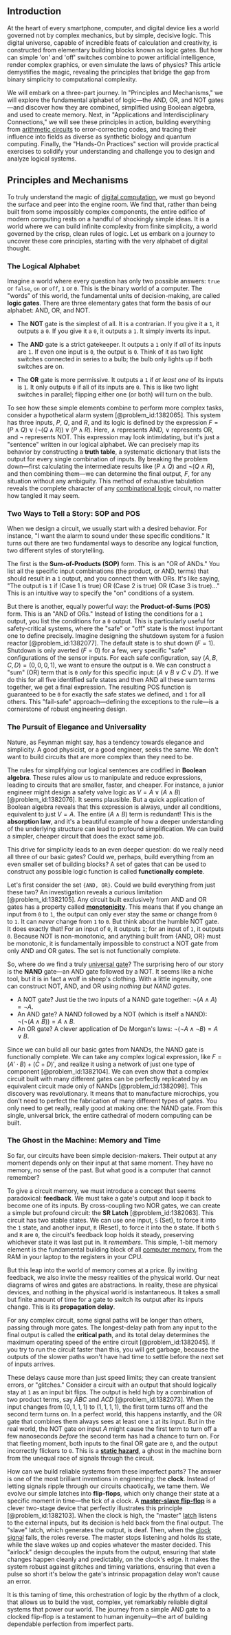 ## Introduction
At the heart of every smartphone, computer, and digital device lies a world governed not by complex mechanics, but by simple, decisive logic. This digital universe, capable of incredible feats of calculation and creativity, is constructed from elementary building blocks known as logic gates. But how can simple 'on' and 'off' switches combine to power artificial intelligence, render complex graphics, or even simulate the laws of physics? This article demystifies the magic, revealing the principles that bridge the gap from binary simplicity to computational complexity.

We will embark on a three-part journey. In "Principles and Mechanisms," we will explore the fundamental alphabet of logic—the AND, OR, and NOT gates—and discover how they are combined, simplified using Boolean algebra, and used to create memory. Next, in "Applications and Interdisciplinary Connections," we will see these principles in action, building everything from [arithmetic circuits](@article_id:273870) to error-correcting codes, and tracing their influence into fields as diverse as synthetic biology and quantum computing. Finally, the "Hands-On Practices" section will provide practical exercises to solidify your understanding and challenge you to design and analyze logical systems.

## Principles and Mechanisms

To truly understand the magic of [digital computation](@article_id:186036), we must go beyond the surface and peer into the engine room. We find that, rather than being built from some impossibly complex components, the entire edifice of modern computing rests on a handful of shockingly simple ideas. It is a world where we can build infinite complexity from finite simplicity, a world governed by the crisp, clean rules of logic. Let us embark on a journey to uncover these core principles, starting with the very alphabet of digital thought.

### The Logical Alphabet

Imagine a world where every question has only two possible answers: `true` or `false`, `on` or `off`, `1` or `0`. This is the binary world of a computer. The "words" of this world, the fundamental units of decision-making, are called **logic gates**. There are three elementary gates that form the basis of our alphabet: AND, OR, and NOT.

-   The **NOT** gate is the simplest of all. It is a contrarian. If you give it a `1`, it outputs a `0`. If you give it a `0`, it outputs a `1`. It simply inverts its input.

-   The **AND** gate is a strict gatekeeper. It outputs a `1` only if *all* of its inputs are `1`. If even one input is `0`, the output is `0`. Think of it as two light switches connected in series to a bulb; the bulb only lights up if both switches are on.

-   The **OR** gate is more permissive. It outputs a `1` if *at least one* of its inputs is `1`. It only outputs `0` if all of its inputs are `0`. This is like two light switches in parallel; flipping either one (or both) will turn on the bulb.

To see how these simple elements combine to perform more complex tasks, consider a hypothetical alarm system [@problem_id:1382065]. This system has three inputs, $P$, $Q$, and $R$, and its logic is defined by the expression $F = (P \land Q) \lor (\neg(Q \land R)) \lor (P \land R)$. Here, $\land$ represents AND, $\lor$ represents OR, and $\neg$ represents NOT. This expression may look intimidating, but it's just a "sentence" written in our logical alphabet. We can precisely map its behavior by constructing a **truth table**, a systematic dictionary that lists the output for every single combination of inputs. By breaking the problem down—first calculating the intermediate results like $(P \land Q)$ and $\neg(Q \land R)$, and then combining them—we can determine the final output, $F$, for any situation without any ambiguity. This method of exhaustive tabulation reveals the complete character of any [combinational logic](@article_id:170106) circuit, no matter how tangled it may seem.

### Two Ways to Tell a Story: SOP and POS

When we design a circuit, we usually start with a desired behavior. For instance, "I want the alarm to sound under these specific conditions." It turns out there are two fundamental ways to describe any logical function, two different styles of storytelling.

The first is the **Sum-of-Products (SOP)** form. This is an "OR of ANDs." You list all the specific input combinations (the product, or AND, terms) that should result in a `1` output, and you connect them with ORs. It's like saying, "The output is `1` if (Case 1 is true) OR (Case 2 is true) OR (Case 3 is true)..." This is an intuitive way to specify the "on" conditions of a system.

But there is another, equally powerful way: the **Product-of-Sums (POS)** form. This is an "AND of ORs." Instead of listing the conditions for a `1` output, you list the conditions for a `0` output. This is particularly useful for safety-critical systems, where the "safe" or "off" state is the most important one to define precisely. Imagine designing the shutdown system for a fusion reactor [@problem_id:1382077]. The default state is to shut down ($F=1$). Shutdown is only averted ($F=0$) for a few, very specific "safe" configurations of the sensor inputs. For each safe configuration, say $(A,B,C,D) = (0,0,0,1)$, we want to ensure the output is `0`. We can construct a "sum" (OR) term that is `0` *only* for this specific input: $(A \lor B \lor C \lor D')$. If we do this for all five identified safe states and then AND all these sum terms together, we get a final expression. The resulting POS function is guaranteed to be `0` for exactly the safe states we defined, and `1` for all others. This "fail-safe" approach—defining the exceptions to the rule—is a cornerstone of robust engineering design.

### The Pursuit of Elegance and Universality

Nature, as Feynman might say, has a tendency towards elegance and simplicity. A good physicist, or a good engineer, seeks the same. We don't want to build circuits that are more complex than they need to be.

The rules for simplifying our logical sentences are codified in **Boolean algebra**. These rules allow us to manipulate and reduce expressions, leading to circuits that are smaller, faster, and cheaper. For instance, a junior engineer might design a safety valve logic as $V = A \lor (A \land B)$ [@problem_id:1382076]. It seems plausible. But a quick application of Boolean algebra reveals that this expression is always, under all conditions, equivalent to just $V = A$. The entire $(A \land B)$ term is redundant! This is the **absorption law**, and it's a beautiful example of how a deeper understanding of the underlying structure can lead to profound simplification. We can build a simpler, cheaper circuit that does the exact same job.

This drive for simplicity leads to an even deeper question: do we really need all three of our basic gates? Could we, perhaps, build everything from an even smaller set of building blocks? A set of gates that can be used to construct any possible logic function is called **functionally complete**.

Let's first consider the set `{AND, OR}`. Could we build everything from just these two? An investigation reveals a curious limitation [@problem_id:1382105]. Any circuit built exclusively from AND and OR gates has a property called **[monotonicity](@article_id:143266)**. This means that if you change an input from `0` to `1`, the output can only ever stay the same or change from `0` to `1`. It can *never* change from `1` to `0`. But think about the humble NOT gate. It does exactly that! For an input of `0`, it outputs `1`; for an input of `1`, it outputs `0`. Because NOT is non-monotonic, and anything built from {AND, OR} must be monotonic, it is fundamentally impossible to construct a NOT gate from only AND and OR gates. The set is not functionally complete.

So, where do we find a truly [universal gate](@article_id:175713)? The surprising hero of our story is the **NAND** gate—an AND gate followed by a NOT. It seems like a niche tool, but it is in fact a wolf in sheep's clothing. With a little ingenuity, one can construct NOT, AND, and OR using *nothing but NAND gates*.
-   A NOT gate? Just tie the two inputs of a NAND gate together: $\neg(A \land A) = \neg A$.
-   An AND gate? A NAND followed by a NOT (which is itself a NAND): $\neg(\neg(A \land B)) = A \land B$.
-   An OR gate? A clever application of De Morgan's laws: $\neg(\neg A \land \neg B) = A \lor B$.

Since we can build all our basic gates from NANDs, the NAND gate is functionally complete. We can take any complex logical expression, like $F = (A' \cdot B) + (C + D)'$, and realize it using a network of just one type of component [@problem_id:1382104]. We can even show that a complex circuit built with many different gates can be perfectly replicated by an equivalent circuit made only of NANDs [@problem_id:1382098]. This discovery was revolutionary. It means that to manufacture microchips, you don't need to perfect the fabrication of many different types of gates. You only need to get really, really good at making one: the NAND gate. From this single, universal brick, the entire cathedral of modern computing can be built.

### The Ghost in the Machine: Memory and Time

So far, our circuits have been simple decision-makers. Their output at any moment depends only on their input at that same moment. They have no memory, no sense of the past. But what good is a computer that cannot remember?

To give a circuit memory, we must introduce a concept that seems paradoxical: **feedback**. We must take a gate's output and loop it back to become one of its inputs. By cross-coupling two NOR gates, we can create a simple but profound circuit: the **SR Latch** [@problem_id:1382063]. This circuit has two stable states. We can use one input, `S` (Set), to force it into the `1` state, and another input, `R` (Reset), to force it into the `0` state. If both `S` and `R` are `0`, the circuit's feedback loop holds it steady, preserving whichever state it was last put in. It *remembers*. This simple, 1-bit memory element is the fundamental building block of all [computer memory](@article_id:169595), from the RAM in your laptop to the registers in your CPU.

But this leap into the world of memory comes at a price. By inviting feedback, we also invite the messy realities of the physical world. Our neat diagrams of wires and gates are abstractions. In reality, these are physical devices, and nothing in the physical world is instantaneous. It takes a small but finite amount of time for a gate to switch its output after its inputs change. This is its **propagation delay**.

For any complex circuit, some signal paths will be longer than others, passing through more gates. The longest-delay path from any input to the final output is called the **critical path**, and its total delay determines the maximum operating speed of the entire circuit [@problem_id:1382045]. If you try to run the circuit faster than this, you will get garbage, because the outputs of the slower paths won't have had time to settle before the next set of inputs arrives.

These delays cause more than just speed limits; they can create transient errors, or "glitches." Consider a circuit with an output that should logically stay at `1` as an input bit flips. The output is held high by a combination of two product terms, say $\bar{A}BC$ and $ACD$ [@problem_id:1382073]. When the input changes from $(0,1,1,1)$ to $(1,1,1,1)$, the first term turns off and the second term turns on. In a perfect world, this happens instantly, and the OR gate that combines them always sees at least one `1` at its input. But in the real world, the NOT gate on input $A$ might cause the first term to turn off a few nanoseconds *before* the second term has had a chance to turn on. For that fleeting moment, both inputs to the final OR gate are `0`, and the output incorrectly flickers to `0`. This is a **[static hazard](@article_id:163092)**, a ghost in the machine born from the unequal race of signals through the circuit.

How can we build reliable systems from these imperfect parts? The answer is one of the most brilliant inventions in engineering: the **clock**. Instead of letting signals ripple through our circuits chaotically, we tame them. We evolve our simple latches into **flip-flops**, which only change their state at a specific moment in time—the tick of a clock. A **[master-slave flip-flop](@article_id:175976)** is a clever two-stage device that perfectly illustrates this principle [@problem_id:1382103]. When the clock is high, the "master" [latch](@article_id:167113) listens to the external inputs, but its decision is held back from the final output. The "slave" latch, which generates the output, is deaf. Then, when the [clock signal](@article_id:173953) falls, the roles reverse. The master stops listening and holds its state, while the slave wakes up and copies whatever the master decided. This "airlock" design decouples the inputs from the output, ensuring that state changes happen cleanly and predictably, on the clock's edge. It makes the system robust against glitches and timing variations, ensuring that even a pulse so short it's below the gate's intrinsic propagation delay won't cause an error.

It is this taming of time, this orchestration of logic by the rhythm of a clock, that allows us to build the vast, complex, yet remarkably reliable digital systems that power our world. The journey from a simple AND gate to a clocked flip-flop is a testament to human ingenuity—the art of building dependable perfection from imperfect parts.